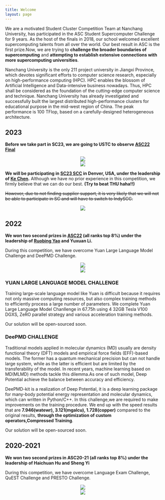 ```yaml
---
title: Welcome
layout: page
---
```


We are a motivated Student Cluster Competition Team at Nanchang University, has participated in the ASC Student Supercomputer Challenge for 9 years. As the host of the finals in 2018, our school welcomed excellent supercomputing talents from all over the world. Our best result in ASC is the first prize.Now, we are trying to **challenge the broader boundaries of supercomputing** and **attempting to establish extensive connections with more supercomputing universities**.

Nanchang University is the only 211 project university in Jiangxi Province, which devotes significant efforts to computer science research, especially on high-performance computing (HPC). HPC enables the blossom of Artificial Intelligence and Data-intensive business nowadays. Thus, HPC shall be considered as the foundation of the cutting-edge computer science and technique. Nanchang University has already investigated and successfully built the largest distributed high-performance clusters for educational purpose in the mid-west region of China. The peak performance is 100 TFlop, based on a carefully-designed heterogeneous architecture.

## 2023

**Before we take part in SC23, we are going to USTC to observe [ASC22 Final](http://www.asc-events.net/ASC22/index.php)**

<div align=center><img src="https://www.cdnjson.com/images/2023/05/10/1683707898.md.png"></div>

<div align=center><img src="https://www.cdnjson.com/images/2023/05/10/asc22ob1.md.jpg"></div>

**We will be participating in [SC23 SCC](https://studentclustercompetition.us/) in Denver, USA, under the leadership of [Ke Chen](https://kechen666.github.io/EnglishPage.html).** Although we have no prior experience in this competition, we firmly believe that we can do our best. **(Try to beat THU haha!!)**

~~However, due to not finding supplier support, it is very likely that we will not be able to participate in SC and will have to switch to IndySCC.~~



<div align=center><img src="https://cdnjson.com/images/2023/03/31/_20230331152848.md.jpg"></div>

## 2022

**We won two second prizes in [ASC22](http://www.asc-events.net/ASC22/Preliminary/) (all ranks top 8%) under the leadership of [Ruobing Yao](https://good.ncu.edu.cn/~yrb/) and Yuxuan Li.** 

During this competition, we have overcome Yuan Large Language Model Challenge and DeePMD Challenge.

<div align=center><img src="https://cdnjson.com/images/2023/03/31/ASC22_2.md.png"></div>


<div align=center><img src="https://cdnjson.com/images/2023/03/31/ASC22_1.md.png"></div>


### YUAN LARGE LANGUAGE MODEL CHALLENGE

Training large-scale language model like Yuan is difficult because it requires not only massive computing resources, but also complex training methods to efficiently process a large number of parameters. We complete Yuan Large Language Model Chanllenge in 67.75h using 4 32GB Tesla V100 DGXS, ZeRO parallel strategy and various acceleration training methods.

Our solution will be open-sourced soon. 

### DeePMD CHALLENGE

Traditional models applied in molecular dynamics (MD) usually are density functional theory (DFT) models and empirical force fields (EFF)-based models. The former has a quantum mechanical precision but can not handle large system, while as the latter is efficient but are limited by the transferability of the model. In recent years, machine learning based on MD(MLMD) methods tackle this dilemma.As one of such model, Deep Potential achieve the balance between accuracy and efficiency.

DeePMD-kit is a realization of Deep Potential, it is a deep learning package for many-body potential energy representation and molecular dynamics, which can written in Python/C++. In this challenge,we are required to make improvements on the training procedure. We end up with the speed results that are **7.946(watewr), 3.121(mgalcu), 1.728(copper)** compared to the original results, **through the optimization of custom operators,Compressed Training**.  

Our solution will be open-sourced soon. 

## 2020-2021

**We won two second prizes in ASC20-21 (all ranks top 8%) under the leadership of Haichuan Hu and Sheng Yi**

During this competition, we have overcome Language Exam Challenge, QuEST Challenge and PRESTO Challenge.

<div align=center><img src="https://cdnjson.com/images/2023/04/08/photo1.md.png"></div>

<div align=center><img src="https://cdnjson.com/images/2023/04/08/photo2.md.png"></div>
